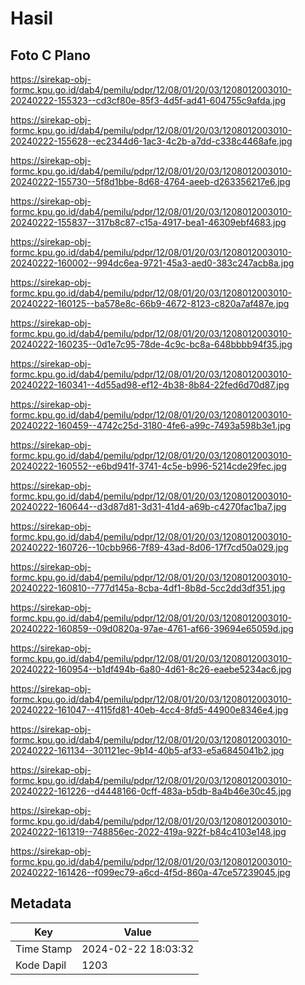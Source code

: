 # Hasil

## Foto C Plano

https://sirekap-obj-formc.kpu.go.id/dab4/pemilu/pdpr/12/08/01/20/03/1208012003010-20240222-155323--cd3cf80e-85f3-4d5f-ad41-604755c9afda.jpg

https://sirekap-obj-formc.kpu.go.id/dab4/pemilu/pdpr/12/08/01/20/03/1208012003010-20240222-155628--ec2344d6-1ac3-4c2b-a7dd-c338c4468afe.jpg

https://sirekap-obj-formc.kpu.go.id/dab4/pemilu/pdpr/12/08/01/20/03/1208012003010-20240222-155730--5f8d1bbe-8d68-4764-aeeb-d263356217e6.jpg

https://sirekap-obj-formc.kpu.go.id/dab4/pemilu/pdpr/12/08/01/20/03/1208012003010-20240222-155837--317b8c87-c15a-4917-bea1-46309ebf4683.jpg

https://sirekap-obj-formc.kpu.go.id/dab4/pemilu/pdpr/12/08/01/20/03/1208012003010-20240222-160002--994dc6ea-9721-45a3-aed0-383c247acb8a.jpg

https://sirekap-obj-formc.kpu.go.id/dab4/pemilu/pdpr/12/08/01/20/03/1208012003010-20240222-160125--ba578e8c-66b9-4672-8123-c820a7af487e.jpg

https://sirekap-obj-formc.kpu.go.id/dab4/pemilu/pdpr/12/08/01/20/03/1208012003010-20240222-160235--0d1e7c95-78de-4c9c-bc8a-648bbbb94f35.jpg

https://sirekap-obj-formc.kpu.go.id/dab4/pemilu/pdpr/12/08/01/20/03/1208012003010-20240222-160341--4d55ad98-ef12-4b38-8b84-22fed6d70d87.jpg

https://sirekap-obj-formc.kpu.go.id/dab4/pemilu/pdpr/12/08/01/20/03/1208012003010-20240222-160459--4742c25d-3180-4fe6-a99c-7493a598b3e1.jpg

https://sirekap-obj-formc.kpu.go.id/dab4/pemilu/pdpr/12/08/01/20/03/1208012003010-20240222-160552--e6bd941f-3741-4c5e-b996-5214cde29fec.jpg

https://sirekap-obj-formc.kpu.go.id/dab4/pemilu/pdpr/12/08/01/20/03/1208012003010-20240222-160644--d3d87d81-3d31-41d4-a69b-c4270fac1ba7.jpg

https://sirekap-obj-formc.kpu.go.id/dab4/pemilu/pdpr/12/08/01/20/03/1208012003010-20240222-160726--10cbb966-7f89-43ad-8d06-17f7cd50a029.jpg

https://sirekap-obj-formc.kpu.go.id/dab4/pemilu/pdpr/12/08/01/20/03/1208012003010-20240222-160810--777d145a-8cba-4df1-8b8d-5cc2dd3df351.jpg

https://sirekap-obj-formc.kpu.go.id/dab4/pemilu/pdpr/12/08/01/20/03/1208012003010-20240222-160859--09d0820a-97ae-4761-af66-39694e65059d.jpg

https://sirekap-obj-formc.kpu.go.id/dab4/pemilu/pdpr/12/08/01/20/03/1208012003010-20240222-160954--b1df494b-6a80-4d61-8c26-eaebe5234ac6.jpg

https://sirekap-obj-formc.kpu.go.id/dab4/pemilu/pdpr/12/08/01/20/03/1208012003010-20240222-161047--4115fd81-40eb-4cc4-8fd5-44900e8346e4.jpg

https://sirekap-obj-formc.kpu.go.id/dab4/pemilu/pdpr/12/08/01/20/03/1208012003010-20240222-161134--301121ec-9b14-40b5-af33-e5a6845041b2.jpg

https://sirekap-obj-formc.kpu.go.id/dab4/pemilu/pdpr/12/08/01/20/03/1208012003010-20240222-161226--d4448166-0cff-483a-b5db-8a4b46e30c45.jpg

https://sirekap-obj-formc.kpu.go.id/dab4/pemilu/pdpr/12/08/01/20/03/1208012003010-20240222-161319--748856ec-2022-419a-922f-b84c4103e148.jpg

https://sirekap-obj-formc.kpu.go.id/dab4/pemilu/pdpr/12/08/01/20/03/1208012003010-20240222-161426--f099ec79-a6cd-4f5d-860a-47ce57239045.jpg


## Metadata

| Key        | Value               |
| ---------- | ------------------- |
| Time Stamp | 2024-02-22 18:03:32 |
| Kode Dapil | 1203                |



